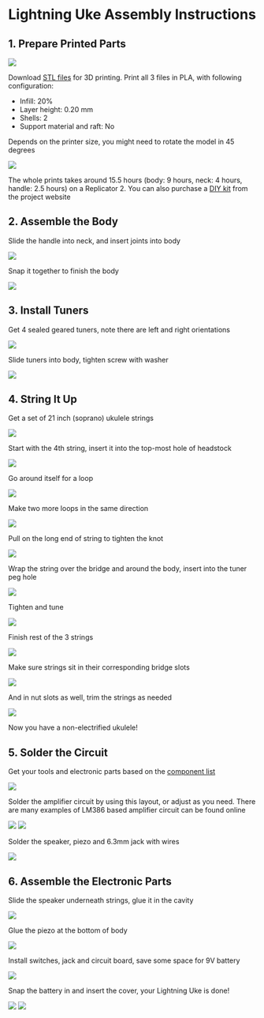 # Lightning Uke Assembly Instructions 

## 1. Prepare Printed Parts  

![](instructions/IMG_3761.jpg)

Download [STL files](https://github.com/UkuleleDesign/LightningUke/tree/master/stl) for 3D printing. Print all 3 files in PLA, with following configuration:

* Infill: 20%
* Layer height: 0.20 mm
* Shells: 2 
* Support material and raft: No

Depends on the printer size, you might need to rotate the model in 45 degrees

![](instructions/slic3r.png)

The whole prints takes around 15.5 hours (body: 9 hours, neck: 4 hours, handle: 2.5 hours) on a Replicator 2. You can also purchase a [DIY kit](http://ukulele.design/#purchase) from the project website
	
## 2. Assemble the Body

Slide the handle into neck, and insert joints into body

![](instructions/assemble_body.jpg)

Snap it together to finish the body 

![](instructions/IMG_3788.jpg)

## 3. Install Tuners

Get 4 sealed geared tuners, note there are left and right orientations

![](instructions/IMG_3799.jpg)

Slide tuners into body, tighten screw with washer

![](instructions/IMG_3805.jpg)

## 4. String It Up

Get a set of 21 inch (soprano) ukulele strings 

![](instructions/IMG_3813.jpg)

Start with the 4th string, insert it into the top-most hole of headstock 

![](instructions/IMG_3818.jpg)

Go around itself for a loop

![](instructions/IMG_3822.jpg)

Make two more loops in the same direction 

![](instructions/IMG_3823.jpg)

Pull on the long end of string to tighten the knot

![](instructions/IMG_3825.jpg)

Wrap the string over the bridge and around the body, insert into the tuner peg hole 

![](instructions/IMG_3836.jpg)

Tighten and tune

![](instructions/tuner.jpg)

Finish rest of the 3 strings 

![](instructions/IMG_3853.jpg)

Make sure strings sit in their corresponding bridge slots

![](instructions/IMG_3844.jpg)

And in nut slots as well, trim the strings as needed

![](instructions/IMG_3858.jpg)

Now you have a non-electrified ukulele!

## 5. Solder the Circuit 

Get your tools and electronic parts based on the [component list](https://github.com/UkuleleDesign/LightningUke/blob/master/ComponentList.md)

![](instructions/IMG_3865.jpg) 

Solder the amplifier circuit by using this layout, or adjust as you need. There are many examples of LM386 based amplifier circuit can be found online

![](instructions/lm386-circuit.jpg)
![](instructions/IMG_3868.jpg)

Solder the speaker, piezo and 6.3mm jack with wires

![](instructions/IMG_3872.jpg)

## 6. Assemble the Electronic Parts

Slide the speaker underneath strings, glue it in the cavity

![](instructions/IMG_3875.jpg)

Glue the piezo at the bottom of body 

![](instructions/IMG_3880.jpg)

Install switches, jack and circuit board, save some space for 9V battery

![](instructions/IMG_3890.jpg)

Snap the battery in and insert the cover, your Lightning Uke is done! 

![](instructions/IMG_3922.jpg)
![](instructions/IMG_3900.jpg)
